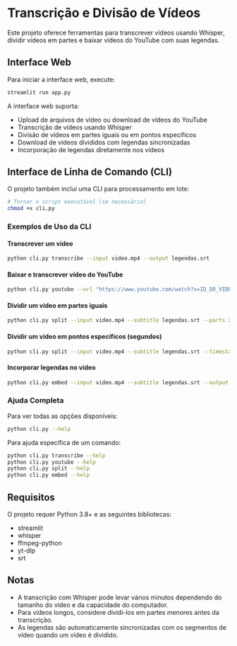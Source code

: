 # Transcrição e Divisão de Vídeos

Este projeto oferece ferramentas para transcrever vídeos usando Whisper, dividir vídeos em partes e baixar vídeos do YouTube com suas legendas.

## Interface Web

Para iniciar a interface web, execute:

```bash
streamlit run app.py
```

A interface web suporta:
- Upload de arquivos de vídeo ou download de vídeos do YouTube
- Transcrição de vídeos usando Whisper
- Divisão de vídeos em partes iguais ou em pontos específicos
- Download de vídeos divididos com legendas sincronizadas
- Incorporação de legendas diretamente nos vídeos

## Interface de Linha de Comando (CLI)

O projeto também inclui uma CLI para processamento em lote:

```bash
# Tornar o script executável (se necessário)
chmod +x cli.py
```

### Exemplos de Uso da CLI

#### Transcrever um vídeo
```bash
python cli.py transcribe --input video.mp4 --output legendas.srt
```

#### Baixar e transcrever vídeo do YouTube
```bash
python cli.py youtube --url "https://www.youtube.com/watch?v=ID_DO_VIDEO" --output video_baixado.mp4 --transcribe
```

#### Dividir um vídeo em partes iguais
```bash
python cli.py split --input video.mp4 --subtitle legendas.srt --parts 3 --output pasta_saida
```

#### Dividir um vídeo em pontos específicos (segundos)
```bash
python cli.py split --input video.mp4 --subtitle legendas.srt --timestamps 30,60,90 --output pasta_saida
```

#### Incorporar legendas no vídeo
```bash
python cli.py embed --input video.mp4 --subtitle legendas.srt --output video_com_legendas.mp4
```

### Ajuda Completa

Para ver todas as opções disponíveis:

```bash
python cli.py --help
```

Para ajuda específica de um comando:

```bash
python cli.py transcribe --help
python cli.py youtube --help
python cli.py split --help
python cli.py embed --help
```

## Requisitos

O projeto requer Python 3.8+ e as seguintes bibliotecas:
- streamlit
- whisper
- ffmpeg-python
- yt-dlp
- srt

## Notas

- A transcrição com Whisper pode levar vários minutos dependendo do tamanho do vídeo e da capacidade do computador.
- Para vídeos longos, considere dividi-los em partes menores antes da transcrição.
- As legendas são automaticamente sincronizadas com os segmentos de vídeo quando um vídeo é dividido.